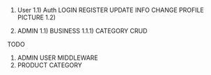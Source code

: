 1) User
    1.1) Auth 
            LOGIN
            REGISTER
            UPDATE INFO
            CHANGE PROFILE PICTURE
    1.2) 


2) ADMIN
    1.1) BUSINESS
        1.1.1) CATEGORY CRUD




TODO
1) ADMIN USER MIDDLEWARE
2) PRODUCT CATEGORY
